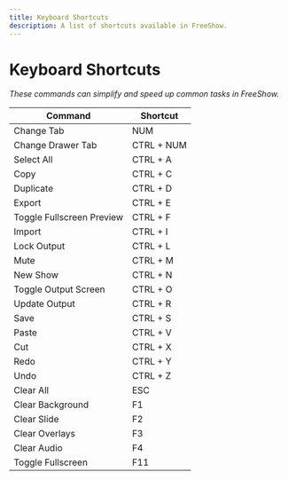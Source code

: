 ```yaml
---
title: Keyboard Shortcuts
description: A list of shortcuts available in FreeShow.
---
```


# Keyboard Shortcuts

*These commands can simplify and speed up common tasks in FreeShow.*


|          Command          |  Shortcut  |
|---------------------------|------------|
| Change Tab                | NUM        |
| Change Drawer Tab         | CTRL + NUM |
| Select All                | CTRL + A   |
| Copy                      | CTRL + C   |
| Duplicate                 | CTRL + D   |
| Export                    | CTRL + E   |
| Toggle Fullscreen Preview | CTRL + F   |
| Import                    | CTRL + I   |
| Lock Output               | CTRL + L   |
| Mute                      | CTRL + M   |
| New Show                  | CTRL + N   |
| Toggle Output Screen      | CTRL + O   |
| Update Output             | CTRL + R   |
| Save                      | CTRL + S   |
| Paste                     | CTRL + V   |
| Cut                       | CTRL + X   |
| Redo                      | CTRL + Y   |
| Undo                      | CTRL + Z   |
| Clear All                 | ESC        |
| Clear Background          | F1         |
| Clear Slide               | F2         |
| Clear Overlays            | F3         |
| Clear Audio               | F4         |
| Toggle Fullscreen         | F11        |

